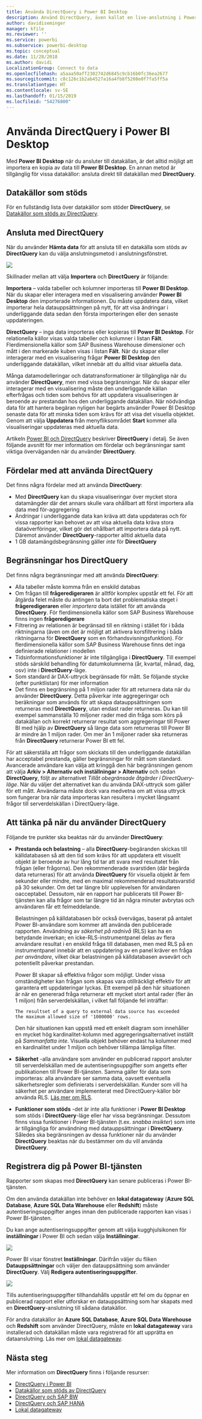 ```yaml
---
title: Använda DirectQuery i Power BI Desktop
description: Använd DirectQuery, även kallat en live-anslutning i Power BI Desktop
author: davidiseminger
manager: kfile
ms.reviewer: ''
ms.service: powerbi
ms.subservice: powerbi-desktop
ms.topic: conceptual
ms.date: 11/28/2018
ms.author: davidi
LocalizationGroup: Connect to data
ms.openlocfilehash: a5aaa50aff2302742d6845c9cb16b0fc36ea2677
ms.sourcegitcommit: c8c126c1b2ab4527a16a4fb8f5208e0f7fa5ff5a
ms.translationtype: HT
ms.contentlocale: sv-SE
ms.lasthandoff: 01/15/2019
ms.locfileid: "54276800"
---
```

# <a name="use-directquery-in-power-bi-desktop"></a>Använda DirectQuery i Power BI Desktop
Med **Power BI Desktop** när du ansluter till datakällan, är det alltid möjligt att importera en kopia av data till **Power BI Desktop**. En annan metod är tillgänglig för vissa datakällor: ansluta direkt till datakällan med **DirectQuery**.

## <a name="supported-data-sources"></a>Datakällor som stöds
För en fullständig lista över datakällor som stöder **DirectQuery**, se [Datakällor som stöds av DirectQuery](desktop-directquery-data-sources.md).

## <a name="how-to-connect-using-directquery"></a>Ansluta med DirectQuery
När du använder **Hämta data** för att ansluta till en datakälla som stöds av **DirectQuery** kan du välja anslutningsmetod i anslutningsfönstret.  

![](media/desktop-use-directquery/directquery_2a.png)

Skillnader mellan att välja **Importera** och **DirectQuery** är följande:

**Importera** – valda tabeller och kolumner importeras till **Power BI Desktop**. När du skapar eller interagera med en visualisering använder **Power BI Desktop** den importerade informationen. Du måste uppdatera data, vilket importerar hela datauppsättningen på nytt, för att visa ändringar i underliggande data sedan den första importeringen eller den senaste uppdateringen.

**DirectQuery** – inga data importeras eller kopieras till **Power BI Desktop**. För relationella källor visas valda tabeller och kolumner i listan **Fält**. Flerdimensionella källor som SAP Business Warehouse dimensioner och mått i den markerade kuben visas i listan **Fält**. När du skapar eller interagerar med en visualisering frågar **Power BI Desktop** den underliggande datakällan, vilket innebär att du alltid visar aktuella data.

Många datamodelleringar och datatransformationer är tillgängliga när du använder **DirectQuery**, men med vissa begränsningar. När du skapar eller interagerar med en visualisering måste den underliggande källan efterfrågas och tiden som behövs för att uppdatera visualiseringen är beroende av prestandan hos den underliggande datakällan. När nödvändiga data för att hantera begäran nyligen har begärts använder Power BI Desktop senaste data för att minska tiden som krävs för att visa det visuella objektet. Genom att välja **Uppdatera** från menyfliksområdet **Start** kommer alla visualiseringar uppdateras med aktuella data.

Artikeln [Power BI och DirectQuery](desktop-directquery-about.md) beskriver **DirectQuery** i detalj. Se även följande avsnitt för mer information om fördelar och begränsningar samt viktiga överväganden när du använder **DirectQuery**.

## <a name="benefits-of-using-directquery"></a>Fördelar med att använda DirectQuery
Det finns några fördelar med att använda **DirectQuery**:

* Med **DirectQuery** kan du skapa visualiseringar över mycket stora datamängder där det annars skulle vara ohållbart att först importera alla data med för-aggregering
* Ändringar i underliggande data kan kräva att data uppdateras och för vissa rapporter kan behovet av att visa aktuella data kräva stora dataöverföringar, vilket gör det ohållbart att importera data på nytt. Däremot använder **DirectQuery**-rapporter alltid aktuella data
* 1 GB datamängdsbegränsning gäller *inte* för **DirectQuery**

## <a name="limitations-of-directquery"></a>Begränsningar hos DirectQuery
Det finns några begränsningar med att använda **DirectQuery**:

* Alla tabeller måste komma från en enskild databas
* Om frågan till **frågeredigeraren** är alltför komplex uppstår ett fel. För att åtgärda felet måste du antingen ta bort det problematiska steget i **frågeredigeraren** eller *importera* data istället för att använda **DirectQuery**. För flerdimensionella källor som SAP Business Warehouse finns ingen **frågeredigerare**
* Filtrering av relationen är begränsad till en riktning i stället för i båda riktningarna (även om det är möjligt att aktivera korsfiltrering i båda riktningarna för **DirectQuery** som en förhandsvisningsfunktion). För flerdimensionella källor som SAP Business Warehouse finns det inga definierade relationer i modellen
* Tidsinformationsfunktioner är inte tillgängliga i **DirectQuery**. Till exempel stöds särskild behandling för datumkolumnerna (år, kvartal, månad, dag, osv) inte i **DirectQuery**-läge.
* Som standard är DAX-uttryck begränsade för mått. Se följande stycke (efter punktlistan) för mer information
* Det finns en begränsning på 1 miljon rader för att returnera data när du använder **DirectQuery**. Detta påverkar inte aggregeringar och beräkningar som används för att skapa datauppsättningen som returneras med **DirectQuery**, utan endast rader returneras. Du kan till exempel sammanställa 10 miljoner rader med din fråga som körs på datakällan och korrekt returnerar resultat som aggregeringar till Power BI med hjälp av **DirectQuery** så länge data som returneras till Power BI är mindre än 1 miljon rader. Om mer än 1 miljoner rader ska returneras från **DirectQuery** returnerar Power BI ett fel.

För att säkerställa att frågor som skickats till den underliggande datakällan har acceptabel prestanda, gäller begränsningar för mått som standard. Avancerade användare kan välja att kringgå den här begränsningen genom att välja **Arkiv > Alternativ och inställningar > Alternativ** och sedan **DirectQuery**, följt av alternativet *Tillåt obegränsade åtgärder i DirectQuery-läge*. När du väljer det alternativet kan du använda DAX-uttryck som gäller för ett mått. Användarna måste dock vara medvetna om att vissa uttryck som fungerar bra när data importeras kan resultera i mycket långsamt frågor till serverdelskällan i DirectQuery-läge.

## <a name="important-considerations-when-using-directquery"></a>Att tänka på när du använder DirectQuery
Följande tre punkter ska beaktas när du använder **DirectQuery**:

* **Prestanda och belastning** – alla **DirectQuery**-begäranden skickas till källdatabasen så att den tid som krävs för att uppdatera ett visuellt objekt är beroende av hur lång tid tar att svara med resultatet från frågan (eller frågorna). Den rekommenderade svarstiden (där begärda data returneras) för att använda **DirectQuery** för visuella objekt är fem sekunder eller mindre, med en maximal rekommenderad resultatsvarstid på 30 sekunder. Om det tar längre blir upplevelsen för användaren oacceptabel. Dessutom, när en rapport har publicerats till Power BI-tjänsten kan alla frågor som tar längre tid än några minuter avbrytas och användaren får ett felmeddelande.
  
  Belastningen på källdatabasen bör också övervägas, baserat på antalet Power BI-användare som kommer att använda den publicerade rapporten. Användning av *säkerhet på radnivå* (RLS) kan ha en betydande inverkan; en icke-RLS-instrumentpanel delas av flera användare resultat i en enskild fråga till databasen, men med RLS på en instrumentpanel innebär att en uppdatering av en panel kräver en fråga *per användare*, vilket ökar belastningen på källdatabasen avsevärt och potentiellt påverkar prestandan.
  
  Power BI skapar så effektiva frågor som möjligt. Under vissa omständigheter kan frågan som skapas vara otillräckligt effektiv för att garantera ett uppdateringar lyckas. Ett exempel på den här situationen är när en genererad fråga returnerar ett mycket stort antal rader (fler än 1 miljon) från serverdelskällan, i vilket fall följande fel inträffar:
  
      The resultset of a query to external data source has exceeded
      the maximum allowed size of '1000000' rows.
  
  Den här situationen kan uppstå med ett enkelt diagram som innehåller en mycket hög kardinalitet-kolumn med aggregeringsalternativet inställt på *Sammanfatta inte*. Visuella objekt behöver endast ha kolumner med en kardinalitet under 1 miljon och behöver tillämpa lämpliga filter.
* **Säkerhet** -alla användare som använder en publicerad rapport ansluter till serverdelskällan med de autentiseringsuppgifter som angetts efter publikationen till Power BI-tjänsten. Samma gäller för data som importeras: alla användare ser samma data, oavsett eventuella säkerhetsregler som definierats i serverdelskällan. Kunder som vill ha säkerhet per användare implementerat med DirectQuery-källor bör använda RLS. [Läs mer om RLS](service-admin-rls.md).
* **Funktioner som stöds** -det är inte alla funktioner i **Power BI Desktop** som stöds i **DirectQuery**-läge eller har vissa begränsningar. Dessutom finns vissa funktioner i Power BI-tjänsten (t.ex. *snabba insikter*) som inte är tillgängliga för användning med datauppsättningar i **DirectQuery**. Således ska begränsningen av dessa funktioner när du använder **DirectQuery** beaktas när du bestämmer om du vill använda **DirectQuery**.   

## <a name="publish-to-the-power-bi-service"></a>Registrera dig på Power BI-tjänsten
Rapporter som skapas med **DirectQuery** kan senare publiceras i Power BI-tjänsten.

Om den använda datakällan inte behöver en **lokal datagateway** (**Azure SQL Database**, **Azure SQL Data Warehouse** eller **Redshift**) måste autentiseringsuppgifter anges innan den publicerade rapporten kan visas i Power BI-tjänsten.

Du kan ange autentiseringsuppgifter genom att välja kugghjulsikonen för **inställningar** i Power BI och sedan välja **Inställningar**.

![](media/desktop-use-directquery/directquery_3.png)

Power BI visar fönstret **Inställningar**. Därifrån väljer du fliken **Datauppsättningar** och väljer den datauppsättning som använder **DirectQuery**. Välj **Redigera autentiseringsuppgifter**.

![](media/desktop-use-directquery/directquery_4.png)

Tills autentiseringsuppgifter tillhandahålls uppstår ett fel om du öppnar en publicerad rapport eller utforskar en datauppsättning som har skapats med en **DirectQuery**-anslutning till sådana datakällor.

För andra datakällor än **Azure SQL Database**, **Azure SQL Data Warehouse** och **Redshift** som använder DirectQuery, måste en **lokal datagateway** vara installerad och datakällan måste vara registrerad för att upprätta en dataanslutning. Läs mer om [lokal datagateway](http://go.microsoft.com/fwlink/p/?LinkID=627094).

## <a name="next-steps"></a>Nästa steg
Mer information om **DirectQuery** finns i följande resurser:

* [DirectQuery i Power BI](desktop-directquery-about.md)
* [Datakällor som stöds av DirectQuery](desktop-directquery-data-sources.md)
* [DirectQuery och SAP BW](desktop-directquery-sap-bw.md)
* [DirectQuery och SAP HANA](desktop-directquery-sap-hana.md)
* [Lokal datagateway](service-gateway-onprem.md)

